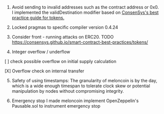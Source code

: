 

1. Avoid sending to invalid addresses such as the contract address or 0x0. I
implemented the validDestination modifier based on [ConsenSys's best
practice guide for tokens.](https://consensys.github.io/smart-contract-best-practices/tokens/)


2. Locked pragmas to specific compiler version 0.4.24

3. Consider front - running attacks on ERC20. TODO
https://consensys.github.io/smart-contract-best-practices/tokens/

4. Integer overflow / underflow

  [ ] check possible overflow on initial supply calculation
  
  [X] Overflow check on internal transfer

5. Safety of using timestamps:
The granularity of meloncoin is by the day, which is a wide enough timespan to tolerate clock skew or potential manipulation by nodes without compromising integrity.

6. Emergency stop
I made meloncoin implement OpenZeppelin's Pausable.sol to instrument emergency stop
